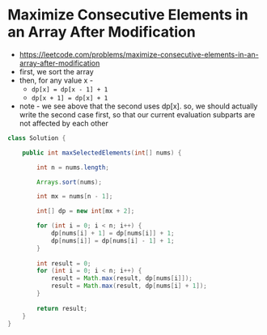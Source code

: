 # Maximize Consecutive Elements in an Array After Modification

- https://leetcode.com/problems/maximize-consecutive-elements-in-an-array-after-modification
- first, we sort the array
- then, for any value x - 
  - `dp[x] = dp[x - 1] + 1`
  - `dp[x + 1] = dp[x] + 1`
- note - we see above that the second uses dp[x]. so, we should actually write the second case first, so that our current evaluation subparts are not affected by each other

```java
class Solution {

    public int maxSelectedElements(int[] nums) {

        int n = nums.length;

        Arrays.sort(nums);

        int mx = nums[n - 1];

        int[] dp = new int[mx + 2];

        for (int i = 0; i < n; i++) {
            dp[nums[i] + 1] = dp[nums[i]] + 1;
            dp[nums[i]] = dp[nums[i] - 1] + 1;
        }
        
        int result = 0;
        for (int i = 0; i < n; i++) {
            result = Math.max(result, dp[nums[i]]);
            result = Math.max(result, dp[nums[i] + 1]);
        }
        
        return result;
    }
}
```
